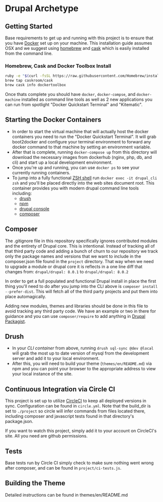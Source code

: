 # Drupal Archetype

## Getting Started
Base requirements to get up and running with this project is to ensure that you have [Docker](https://docker.com) set up
on your machine. This installation guide assumes OSX and we suggest using [homebrew](http://brew.sh/) and [cask](http://caskroom.io/) which is easily installed from the command line.

### Homebrew, Cask and Docker Toolbox Install
```bash
ruby -e "$(curl -fsSL https://raw.githubusercontent.com/Homebrew/install/master/install)"
brew tap caskroom/cask
brew cask info dockertoolbox
```

Once thats complete you should have `docker`, `docker-compse`, and `docker-machine` installed as command line tools as well as 2 new applications you can run from spotlight "Docker Quickstart Terminal" and "Kitematic".

## Starting the Docker Containers
* In order to start the virtual machine that will actually host the docker containers you need to run the "Docker Quickstart Terminal". It will grab boot2docker and configure your terminal environment to forward any docker command to that machine by setting an environment variable.
* After that is complete, running `docker-compose up` from this directory will download the necessary images from dockerhub (nginx, php, db, and cli) and start up a local development environment.
* Once you're up and running, you can use `docker ps` to see your currently running containers.
* To jump into a fully functional [ZSH shell](https://github.com/robbyrussell/oh-my-zsh) run `docker exec -it drupal_cli zsh` and you'll be placed directly into the web sites document root. This container provides you with modern drupal command line tools including:
    * [drush](http://www.drush.org/)
    * [npm](http://www.drush.org/)
    * [drupal console](http://www.drupalconsole.com/)
    * [composer](getcomposer.org)

## Composer
The .gitignore file in this repository specifically ignores contributed modules and the entirety of Drupal core. This is intentional. Instead of tracking all of that third party code and adding a bunch of churn to our repository we track only the package names and versions that we want to include in the composer.json file found in the `project` directory. That way when we need to upgrade a module or drupal core it is reflects in a one line diff that changes from: `drupal/drupal: 8.0.1` to `drupal/drupal: 8.0.2`

In order to get a full populated and functional Drupal install in place the first thing you'll need to do after you jump into the CLI above is `composer install --prefer-dist`. This will fetch all of the third party projects and put them into place automagically.

Adding new modules, themes and libraries should be done in this file to avoid tracking any third party code. We have an example or two in there for guidance and you can use `composer/require` to add anything in [Drupal Packagist](https://packagist.drupal-composer.org/
).


## Drush


* In your *CLI container* from above, running `drush sql-sync @dev @local` will grab the most up to date version of mysql from the development server and add it to your local environment.
* After this, you will need to build your theme (`themes/en/README.md`) via npm and you can point your browser to the appropriate
    address to view your local instance of the site.

## Continuous Integration via Circle CI
This project is set up to utilize [CircleCI](https://circleci.com) to keep all deployed versions in sync.  Configuration
can be found in `circle.yml`.  Note that the build_dir is set to `./project` so circle will infer commands from files
located there, including composer and javascript tests found in that directory's package.json.

If you want to watch this project, simply add it to your account on CircleCI's site.  All you need are github permissions.

## Tests
Base tests run by Circle CI simply check to make sure nothing went wrong after composer, and can be found in `project/ci-tests.js`.

## Building the Theme
Detailed instructions can be found in themes/en/README.md

